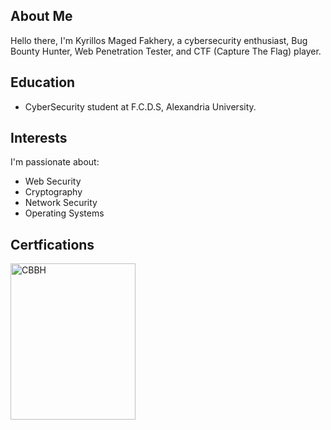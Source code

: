 ## About Me

Hello there, I'm Kyrillos Maged Fakhery, a cybersecurity enthusiast, Bug Bounty Hunter, Web Penetration Tester, and CTF (Capture The Flag) player.

## Education

- CyberSecurity student at F.C.D.S, Alexandria University.

## Interests

I'm passionate about:

- Web Security
- Cryptography
- Network Security
- Operating Systems


## Certfications 
[<img src="https://github.com/kiro6/kiro6/assets/57776872/01a3f9ca-3dc9-4bc7-9014-e31ad8401606" alt="CBBH" width="200" height="250">](https://academy.hackthebox.com/achievement/badge/f3bd0f29-5247-11ee-acfc-bea50ffe6cb4)

